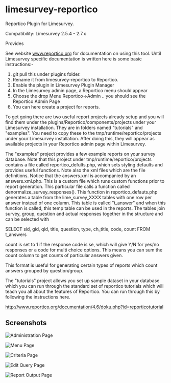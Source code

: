 # limesurvey-reportico

Reportico Plugin for Limesurvey.

Compatibility: Limesurvey 2.5.4 - 2.7.x

Provides 


See website www.reportico.org for documentation on using this tool.
Until Limesurvey specific documentation is written here is some basic instructions:-

1. git pull this under plugins folder.
2. Rename it from limesurvey-reportico to Reportico.
3. Enable the plugin in Limesurvey Plugin Manager
4. In the Limesurvey admin page, a Reportico menu should appear
5. Choose the drop Menu Reportico->Admin .. you should see the Reportico Admin Page
6. You can here create a project for reports.

To get going there are two useful report projects already setup and you will find them under the plugins/Reportico/components/projects under your Limesurvey installation. They are in folders named "tutorials" and "examples". You need to copy these to the tmp/runtime/reportico/projects under your Limesurvey installation.
After doing this, they will appear as available projects in your Reportico admin page within Limesurvey.

The "examples" project provides a few example reports on your survey database. Note that this project under tmp/runtime/reportico/projects  contains a file called reportico_defults.php, which sets styling defaults and provides useful functions. Note also the xml files which are the file definitions. Notice that the answers.xml is accompanied by an answers.xml.php. This is a custom file which runs custom functions prior to report generation. This particular file calls a function called denormalize_survey_responses(). This function in reportico_defauts.php generates a table from the lime_survey_XXXX tables with one row per answer instead of one column. This table is called "t_answer" and when this function is called, this temp table can be used in the reports. The tables join survey, group, question and actual responses together in the structure and can be selected with

SELECT sid, gid, qid, title, question, type, ch_title, code, count
FROM t_answers

count is set to 1 if the response code is se, which will give Y/N for yes/no responses or a code for multi choice options. This means you can sum the count column to get counts of particular answers given.

This format is useful for generating certain types of reports which count answers grouped by question/group.

The "tutorials" project allows you set up  sample dataset in your database which you can run through the standard set of reportico tutorials which will teach you all about the features of Reportico. You can run through this by following the instructions here.

http://www.reportico.org/documentation/4.6/doku.php?id=reporticotutorial

## Screenshots

![Administration Page](/components/images/lsadmin.png?raw=true "Administration Page")


![Menu Page](/components/images/lsmenu.png?raw=true "Menu Page")


![Criteria Page](/components/images/lscriteria.png?raw=true "Criteria Page")


![Edit Query Page](/components/images/lssql.png?raw=true "Edit Query Page")


![Report Output Page](/components/images/lsoutput.png?raw=true "Report Output Page")
